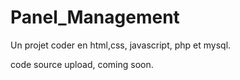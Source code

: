 # Panel_Management
Un projet coder en html,css, javascript, php et mysql. 

code source upload,  coming soon.
